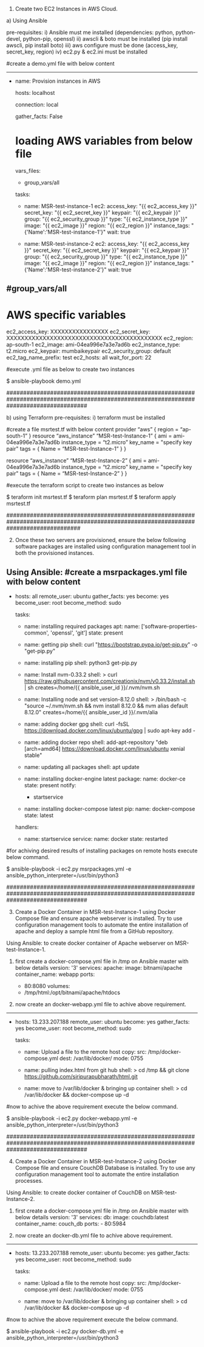 1) Create two EC2 Instances in AWS Cloud.

a) Using Ansible

pre-requisites:
i) Ansible must me installed (dependencies: python, python-devel, python-pip, openssl)
ii) awscli & boto must be installed (pip install awscli, pip install boto)
iii) aws configure must be done (access_key, secret_key, region)
iv) ec2.py & ec2.ini must be installed

#create a demo.yml file with below content

---
- name: Provision instances in AWS

  hosts: localhost

  connection: local
  
  gather_facts: False
  
  # loading AWS variables from below file
  
  vars_files:
    - group_vars/all

  tasks:
  - name: MSR-test-instance-1
    ec2:
      access_key: "{{ ec2_access_key }}"
      secret_key: "{{ ec2_secret_key }}"
      keypair: "{{ ec2_keypair }}"
      group: "{{ ec2_security_group }}"
      type: "{{ ec2_instance_type }}"
      image: "{{ ec2_image }}"
      region: "{{ ec2_region }}"
      instance_tags: "{'Name':'MSR-test-instance-1'}"
      wait: true

  - name: MSR-test-instance-2
    ec2:
      access_key: "{{ ec2_access_key }}"
      secret_key: "{{ ec2_secret_key }}"
      keypair: "{{ ec2_keypair }}"
      group: "{{ ec2_security_group }}"
      type: "{{ ec2_instance_type }}"
      image: "{{ ec2_image }}"
      region: "{{ ec2_region }}"
      instance_tags: "{'Name':'MSR-test-instance-2'}"
      wait: true

#group_vars/all
---
# AWS specific variables
ec2_access_key: XXXXXXXXXXXXXXXX
ec2_secret_key: XXXXXXXXXXXXXXXXXXXXXXXXXXXXXXXXXXXXXXXXXXX
ec2_region: ap-south-1
ec2_image: ami-04ea996e7a3e7ad6b
ec2_instance_type: t2.micro
ec2_keypair: mumbaikeypair
ec2_security_group: default
ec2_tag_name_prefix: test
ec2_hosts: all
wait_for_port: 22

#execute .yml file as below to create two instances

$ ansible-playbook demo.yml

########################################################################################################################################

b) using Terraform
pre-requisites:
i) terraform must be installed

#create a file msrtest.tf with below content
provider “aws” {
	region = “ap-south-1”
}
resource “aws_instance” “MSR-test-Instance-1” {
	ami = ami-04ea996e7a3e7ad6b
	instance_type = “t2.micro”
	key_name = "specify key pair"
	tags = {
		Name = “MSR-test-Instance-1”
	}
}

resource “aws_instance” “MSR-test-Instance-2” {
	ami = ami-04ea996e7a3e7ad6b
	instance_type = “t2.micro”
	key_name = "specify key pair"
	tags = {
		Name = “MSR-test-Instance-2”
	}
}

#execute the terraform script to create two instances as below

$ teraform init msrtest.tf
$ teraform plan msrtest.tf
$ teraform apply msrtest.tf 

######################################################################################################################################

2) Once these two servers are provisioned, ensure the below following software packages are installed using configuration management tool in both the provisioned instances.

Using Ansible:
#create a msrpackages.yml file with below content
---
- hosts: all
  remote_user: ubuntu
  gather_facts: yes
  become: yes
  become_user: root
  become_method: sudo

  tasks:
  - name: installing required packages
    apt:
     name: ['software-properties-common', 'openssl', 'git']
     state: present

  - name: getting pip
    shell: curl "https://bootstrap.pypa.io/get-pip.py" -o "get-pip.py"

  - name: installing pip
    shell: python3 get-pip.py

  - name: Install nvm-0.33.2
    shell: >
      curl https://raw.githubusercontent.com/creationix/nvm/v0.33.2/install.sh | sh
      creates=/home/{{ ansible_user_id }}/.nvm/nvm.sh

  - name: Installing node and set version-8.12.0
    shell: >
      /bin/bash -c "source ~/.nvm/nvm.sh && nvm install 8.12.0 && nvm alias default 8.12.0"
      creates=/home/{{ ansible_user_id }}/.nvm/alia

  - name: adding docker gpg
    shell: curl -fsSL https://download.docker.com/linux/ubuntu/gpg | sudo apt-key add -

  - name: adding docker repo
    shell: add-apt-repository "deb [arch=amd64] https://download.docker.com/linux/ubuntu xenial stable"

  - name: updating all packages
    shell: apt update

  - name: installing docker-engine latest
    package:
      name: docker-ce
      state: present
    notify:
       - startservice

  - name: installing docker-compose latest
    pip:
      name: docker-compose
      state: latest

  handlers:
  - name: startservice
    service:
        name: docker
        state: restarted

#for achiving desired results of installing packages on remote hosts execute below command.

$ ansible-playbook -i ec2.py msrpackages.yml -e ansible_python_interpreter=/usr/bin/python3 

########################################################################################################################################

3) Create a Docker Container in MSR-test-Instance-1 using Docker Compose file and ensure apache webserver is installed. Try to use configuration management tools to automate the entire installation of apache and deploy a sample html file from a GitHub repository.

Using Ansible: to create docker container of Apache webserver on  MSR-test-Instance-1.

1) first create a docker-compose.yml file in /tmp on Ansible master with below details 
version: '3'
services:
  apache:
    image: bitnami/apache
    container_name: webapp
    ports:
      - 80:8080
    volumes:
      - /tmp/html:/opt/bitnami/apache/htdocs

2) now create an docker-webapp.yml file to achive above requirement.
---
- hosts: 13.233.207.188
  remote_user: ubuntu
  become: yes
  gather_facts: yes
  become_user: root
  become_method: sudo

  tasks:
  - name: Upload a file to the remote host
    copy:
      src: /tmp/docker-compose.yml
      dest: /var/lib/docker/
      mode: 0755

  - name: pulling index.html from git hub
    shell: >
         cd /tmp && git clone https://github.com/siripurapubharath/html.git

  - name: move to /var/lib/docker & bringing up container
    shell: >
         cd /var/lib/docker && docker-compose up -d

#now to achive the above requirement execute the below command.

$ ansible-playbook -i ec2.py docker-webapp.yml -e ansible_python_interpreter=/usr/bin/python3

########################################################################################################################################

4) Create a Docker Container in MSR-test-Instance-2 using Docker Compose file and ensure CouchDB  Database is installed. Try to use any configuration management tool to automate the entire installation processes. 

Using Ansible: to create docker container of CouchDB on  MSR-test-Instance-2.

1) first create a docker-compose.yml file in /tmp on Ansible master with below details 
version: '3'
services:
   db:
      image: couchdb:latest
      container_name: couch_db
      ports:
         - 80:5984

2) now create an docker-db.yml file to achive above requirement.
---
- hosts: 13.233.207.188
  remote_user: ubuntu
  become: yes
  gather_facts: yes
  become_user: root
  become_method: sudo

  tasks:
  - name: Upload a file to the remote host
    copy:
      src: /tmp/docker-compose.yml
      dest: /var/lib/docker/
      mode: 0755

  - name: move to /var/lib/docker & bringing up container
    shell: >
   cd /var/lib/docker && docker-compose up -d

#now to achive the above requirement execute the below command.

$ ansible-playbook  -i ec2.py docker-db.yml -e ansible_python_interpreter=/usr/bin/python3
